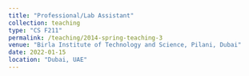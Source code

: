 ```yaml
---
title: "Professional/Lab Assistant"
collection: teaching
type: "CS F211"
permalink: /teaching/2014-spring-teaching-3
venue: "Birla Institute of Technology and Science, Pilani, Dubai"
date: 2022-01-15
location: "Dubai, UAE"
---
```

